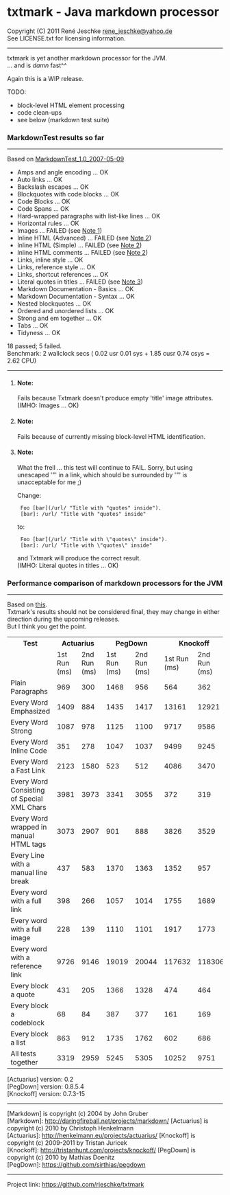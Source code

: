# txtmark - Java markdown processor
Copyright (C) 2011 René Jeschke <rene_jeschke@yahoo.de>  
See LICENSE.txt for licensing information.

***

txtmark is yet another markdown processor for the JVM.  
... and is *damn* fast^^

Again this is a WIP release.

TODO:

- block-level HTML element processing
- code clean-ups
- see below (markdown test suite)

### MarkdownTest results so far

***

Based on [MarkdownTest_1.0_2007-05-09](http://daringfireball.net/projects/downloads/MarkdownTest_1.0_2007-05-09.tgz)

* Amps and angle encoding ... OK
* Auto links ... OK
* Backslash escapes ... OK
* Blockquotes with code blocks ... OK
* Code Blocks ... OK
* Code Spans ... OK
* Hard-wrapped paragraphs with list-like lines ... OK
* Horizontal rules ... OK
* Images ... FAILED (see [Note 1](#note0))
* Inline HTML (Advanced) ... FAILED (see [Note 2](#note1))
* Inline HTML (Simple) ... FAILED (see [Note 2](#note1))
* Inline HTML comments ... FAILED (see [Note 2](#note1))
* Links, inline style ... OK
* Links, reference style ... OK
* Links, shortcut references ... OK
* Literal quotes in titles ... FAILED (see [Note 3](#note2))
* Markdown Documentation - Basics ... OK
* Markdown Documentation - Syntax ... OK
* Nested blockquotes ... OK
* Ordered and unordered lists ... OK
* Strong and em together ... OK
* Tabs ... OK
* Tidyness ... OK

18 passed; 5 failed.  
Benchmark:  2 wallclock secs ( 0.02 usr  0.01 sys +  1.85 cusr  0.74 csys =  2.62 CPU)

***

1. <h4 id="note0">Note:</h4>
    Fails because Txtmark doesn't produce empty 'title' image attributes.  
    (IMHO: Images ... OK)

2. <h4 id="note1">Note:</h4>
    Fails because of currently missing block-level HTML identification.

3. <h4 id="note2">Note:</h4>
    What the frell ... this test will continue to FAIL.  
    Sorry, but using unescaped '"' in a link, which should be surrounded
    by '"' is unacceptable for me ;)

    Change:

        Foo [bar](/url/ "Title with "quotes" inside").
        [bar]: /url/ "Title with "quotes" inside"

    to:

        Foo [bar](/url/ "Title with \"quotes\" inside").
        [bar]: /url/ "Title with \"quotes\" inside"

    and Txtmark will produce the correct result.  
    (IMHO: Literal quotes in titles ... OK)

### Performance comparison of markdown processors for the JVM

***

Based on [this](http://henkelmann.eu/2011/01/10/performance_comparison_of_markdown_processor_for_the_jvm).  
Txtmark's results should not be considered final, they may change in either direction
during the upcoming releases.  
But I think you get the point.

<table>
  <tr>
    <th>Test</th>
    <th colspan="2">Actuarius</th>
    <th colspan="2">PegDown</th>
    <th colspan="2">Knockoff</th>
    <th colspan="2">Txtmark</th>
  </tr>
  <tr>
    <td></td>
    <td>1st Run (ms)</td><td>2nd Run (ms)</td>
    <td>1st Run (ms)</td><td>2nd Run (ms)</td>
    <td>1st Run (ms)</td><td>2nd Run (ms)</td>
    <td>1st Run (ms)</td><td>2nd Run (ms)</td>
  </tr>
  <tr>
    <td>Plain Paragraphs</td>
    <td>969</td><td>300</td>
    <td>1468</td><td>956</td>
    <td>564</td><td>362</td>
    <td>114</td><td>45</td>
  </tr>
  <tr>
    <td>Every Word Emphasized</td>
    <td>1409</td><td>884</td>
    <td>1435</td><td>1417</td>
    <td>13161</td><td>12921</td>
    <td>52</td><td>44</td>
  </tr>
  <tr>
    <td>Every Word Strong</td>
    <td>1087</td><td>978</td>
    <td>1125</td><td>1100</td>
    <td>9717</td><td>9586</td>
    <td>40</td><td>46</td>
  </tr>
  <tr>
    <td>Every Word Inline Code</td>
    <td>351</td><td>278</td>
    <td>1047</td><td>1037</td>
    <td>9499</td><td>9245</td>
    <td>45</td><td>35</td>
  </tr>
  <tr>
    <td>Every Word a Fast Link</td>
    <td>2123</td><td>1580</td>
    <td>523</td><td>512</td>
    <td>4086</td><td>3470</td>
    <td>78</td><td>50</td>
  </tr>
  <tr>
    <td>Every Word Consisting of Special XML Chars</td>
    <td>3981</td><td>3973</td>
    <td>3341</td><td>3055</td>
    <td>372</td><td>319</td>
    <td>1842</td><td>1841</td>
  </tr>
  <tr>
    <td>Every Word wrapped in manual HTML tags</td>
    <td>3073</td><td>2907</td>
    <td>901</td><td>888</td>
    <td>3826</td><td>3529</td>
    <td>492</td><td>453</td>
  </tr>
  <tr>
    <td>Every Line with a manual line break</td>
    <td>437</td><td>583</td>
    <td>1370</td><td>1363</td>
    <td>1352</td><td>957</td>
    <td>42</td><td>44</td>
  </tr>
  <tr>
    <td>Every word with a full link</td>
    <td>398</td><td>266</td>
    <td>1057</td><td>1014</td>
    <td>1755</td><td>1689</td>
    <td>88</td><td>47</td>
  </tr>
  <tr>
    <td>Every word with a full image</td>
    <td>228</td><td>139</td>
    <td>1110</td><td>1101</td>
    <td>1917</td><td>1773</td>
    <td>37</td><td>33</td>
  </tr>
  <tr>
    <td>Every word with a reference link</td>
    <td>9726</td><td>9146</td>
    <td>19019</td><td>20044</td>
    <td>117632</td><td>118306</td>
    <td>1431</td><td>1240</td>
  </tr>
  <tr>
    <td>Every block a quote</td>
    <td>431</td><td>205</td>
    <td>1366</td><td>1328</td>
    <td>474</td><td>464</td>
    <td>35</td><td>36</td>
  </tr>
  <tr>
    <td>Every block a codeblock</td>
    <td>68</td><td>84</td>
    <td>387</td><td>377</td>
    <td>161</td><td>169</td>
    <td>61</td><td>19</td>
  </tr>
  <tr>
    <td>Every block a list</td>
    <td>863</td><td>912</td>
    <td>1735</td><td>1762</td>
    <td>602</td><td>686</td>
    <td>46</td><td>36</td>
  </tr>
  <tr>
    <td>All tests together</td>
    <td>3319</td><td>2959</td>
    <td>5245</td><td>5305</td>
    <td>10252</td><td>9751</td>
    <td>222</td><td>173</td>
  </tr>
</table>

[Actuarius] version: 0.2  
[PegDown] version: 0.8.5.4  
[Knockoff] version: 0.7.3-15  

***

[Markdown] is copyright (c) 2004 by John Gruber  
   [Markdown]: http://daringfireball.net/projects/markdown/
[Actuarius] is copyright (c) 2010 by Christoph Henkelmann  
   [Actuarius]: http://henkelmann.eu/projects/actuarius/
[Knockoff] is copyright (c) 2009-2011 by Tristan Juricek  
   [Knockoff]: http://tristanhunt.com/projects/knockoff/
[PegDown] is copyright (c) 2010 by Mathias Doenitz  
   [PegDown]: https://github.com/sirthias/pegdown
   
***

Project link: <https://github.com/rjeschke/txtmark>
